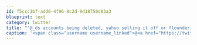 ```yaml
---
id: f5ccc1bf-add6-4f96-8c2d-9d18750d83a3
blueprint: text
category: twitter
title: "'@_ds accounts being deleted, yahoo selling it off or floundering, terms changing one day. Google seems more 'stable'. Less community tho"
caption: '<span class="username username_linked">@<a href="https://twitter.com/_ds" title="Dustin Senos">_ds</a></span> accounts being deleted, yahoo selling it off or floundering, terms changing one day. Google seems more ''stable''. Less community tho'
---
```

